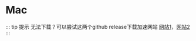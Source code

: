 # Mac
::: tip 提示
无法下载？可以尝试这两个github release下载加速网站 [网站1](https://doget.nocsdn.com/#/)，[网站2](https://d.serctl.com/)
::: 
<FromMD source="/wiki/mac.md"/>